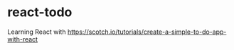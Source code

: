 # react-todo

Learning React with https://scotch.io/tutorials/create-a-simple-to-do-app-with-react 
